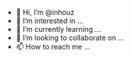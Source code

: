 - 👋 Hi, I’m @inhouz
- 👀 I’m interested in ...
- 🌱 I’m currently learning ...
- 💞️ I’m looking to collaborate on ...
- 📫 How to reach me ...

<!---
inhouz/inhouz is a ✨ special ✨ repository because its `README.md` (this file) appears on your GitHub profile.
You can click the Preview link to take a look at your changes.
--->
